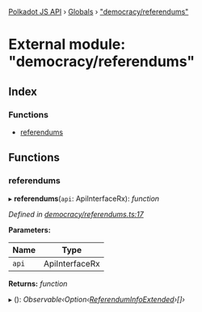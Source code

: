 [Polkadot JS API](../README.md) › [Globals](../globals.md) › ["democracy/referendums"](_democracy_referendums_.md)

# External module: "democracy/referendums"

## Index

### Functions

* [referendums](_democracy_referendums_.md#referendums)

## Functions

###  referendums

▸ **referendums**(`api`: ApiInterfaceRx): *function*

*Defined in [democracy/referendums.ts:17](https://github.com/polkadot-js/api/blob/3196e66efb/packages/api-derive/src/democracy/referendums.ts#L17)*

**Parameters:**

Name | Type |
------ | ------ |
`api` | ApiInterfaceRx |

**Returns:** *function*

▸ (): *Observable‹Option‹[ReferendumInfoExtended](../classes/_type_referenduminfoextended_.referenduminfoextended.md)›[]›*
